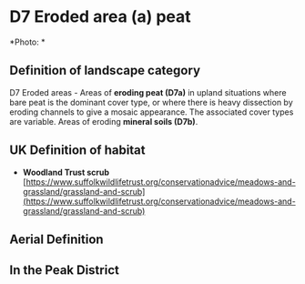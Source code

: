 # D7 Eroded area (a) peat


*Photo: *

## Definition of landscape category

D7 Eroded areas - Areas of **eroding peat (D7a)** in upland situations where bare peat is the dominant cover type, or where there is heavy dissection by eroding channels to give a mosaic appearance. The associated cover types are variable. Areas of eroding **mineral soils (D7b)**.

## UK Definition of habitat

* **Woodland Trust scrub** [https://www.suffolkwildlifetrust.org/conservationadvice/meadows-and-grassland/grassland-and-scrub](https://www.suffolkwildlifetrust.org/conservationadvice/meadows-and-grassland/grassland-and-scrub)

## Aerial Definition



## In the Peak District
